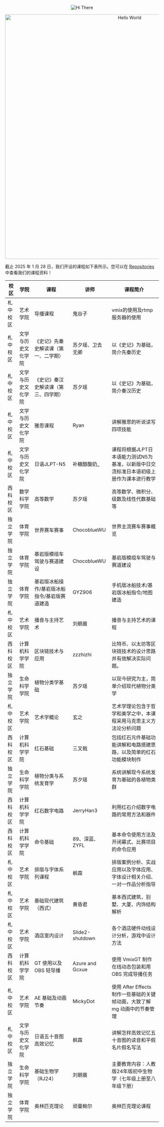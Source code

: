 <p align="center">
    <!-- https://github.com/kyechan99/capsule-render -->
    <img src="https://capsule-render.vercel.app/api?type=waving&color=timeGradient&height=300&&section=header&text=Hi，西科大学&fontSize=90&fontAlign=50&fontAlignY=30&desc=We%20are%20XKU&descAlign=50&descSize=30&descAlignY=60&animation=twinkling" alt="Hi There" title="Hi There"/>
</p>
<p align="center">
    <!-- https://github.com/DenverCoder1/readme-typing-svg -->
    <img width="800" src="https://readme-typing-svg.demolab.com?font=LXGW+WenKai+TC&size=22&pause=1000&center=true&vCenter=true&random=false&width=600&lines=Welcome+to+our+GitHub+profile+page!;欢迎来到我们的 GitHub 主页！" alt="Hello World" title="Hello World"/>
</p>

截止 2025 年 1 月 28 日，我们开设的课程如下表所示。您可以在 [Repositories](https://github.com/orgs/sico-university/repositories) 中查看我们的课程资料！

| 校区         | 学院          | 课程                                    | 讲师             | 课程简介                                              |
|--------------|--------------|-----------------------------------------|------------------|------------------------------------------------------|
| 札中校区 | 艺术学院           | 导播课程                                | 鬼谷子           | vmix的使用及rtmp服务器的使用                           |
| 札中校区 | 文学与历史文化学院 | 《史记》先秦史解读课（第一、二学期）       | 苏夕瑶、卫去无卿  | 以《史记》为基础，简介先秦历史                         |
| 札中校区 | 文学与历史文化学院 | 《史记》秦汉史解读课（第三、四学期）       | 苏夕瑶           | 以《史记》为基础，简介秦汉历史                         |
| 札中校区 | 文学与历史文化学院 | 雅思课程                                | Ryan             | 讲解雅思的听说读写四项技能                            |
| 札中校区 | 文学与历史文化学院 | 日语JLPT-N5                            | 补糖醇酸奶_       | 课程将根据JLPT日本语能力测试N5为基准，以新版中日交流标准日本语初级上册作为课本进行教学 |
| 西科校区 | 数学科学学院       | 高等数学                                | 苏夕瑶           | 高等数学、微积分、级数及线性代数基础等                |
| 独立学院 | 体育学院           | 世界赛车赛事                            | ChocoblueWU      | 世界主流赛车赛事概览                                  |
| 独立学院 | 体育学院           | 基岩版模组车驾驶与赛道建设              | ChocoblueWU      | 基岩版模组车驾驶与赛道建设                            |
| 独立学院 | 体育学院           | 基岩版冰船操作/基岩版冰船指令/基岩版赛道建造 | GYZ906        | 手机版冰船技术/基岩版冰船指令/地图建造                |
| 札中校区 | 艺术学院           | 播音与主持艺术                          | 刘朝晨           | 播音与主持艺术的课程                                 |
| 西科校区 | 计算机科学学院     | 区块链技术与应用                        | zzzhizhi         | 比特币、以太坊等区块链技术的设计思路并有效解决实际问题。 |
| 独立学院 | 生命科学学院       | 植物分类学基础                          | 苏夕瑶           | 以现今研究为主，简单介绍现代植物分类学                |
| 札中校区 | 艺术学院           | 艺术学概论                              | 玄之             | 艺术学理论包含于哲学和美学之中，本课程采用马克思主义方法论分析问题 |
| 西科校区 | 计算机科学学院     | 红石基础                                | 三叉戟           | 包括红石元件基础功能讲解和电路搭建思路，以及简单的红石功能模块制作 |
| 独立学院 | 生命科学学院       | 植物分类与系统发育学                    | 苏夕瑶           | 系统讲解现今系统发育为基础的各植物类群                 |
| 西科校区 | 计算机科学学院     | 红石数字电路                            | JerryHan3        | 利用红石介绍数字电路的常用方法和器件                  |
| 西科校区 | 计算机科学学院     | 命令基础                                | 89、深蓝、ZYFL   | 基本命令使用方法及开闭幕式、比赛项目的命令应用        |
| 札中校区 | 艺术学院           | 排版与字体系列课程                      | 枫霖             | 排版案例分析、实战应用以及字体应用、字体设计相关介绍、一对一作品分析指导 |
| 札中校区 | 艺术学院           | 基础现代建筑（西式）                    | 黄昏君           | 基本西式建筑，别墅、大厦、内饰结构解析                |
| 札中校区 | 艺术学院           | 酒店室内设计                            | Slide2-shutdown  | 各个酒店硬件动线设计分析，游戏中设计方法              |
| 西科校区 | 计算机科学学院     | GT 使用以及 OBS 轻导播                  | Azure and Gcxue  | 使用 VmixGT 制作在线动态包装和用 OBS 完成导播任务     |
| 札中校区 | 艺术学院          | AE 基础及动画节奏                        | MickyDot         | 使用 After Effects 制作一些基础的关键帧动画，大致了解 mg 动画中的节奏管理 |
| 札中校区 | 文学与历史文化学院 | 日语五十音图高效记忆                     | 枫霖              | 讲解怎样高效记忆五十音图的读音和平假名片假名写法      |
| 独立学院 | 生命科学学院       | 基础生物学（RJ24）                      | 刘朝晨           | 主要教育内容：人教版24年版初中生物学（七年级上册至八年级下册）|
| 独立学院 | 体育学院	      | 奥林匹克理论	                           | 顽童鲍尔         | 奥林匹克理论课程                                    |

